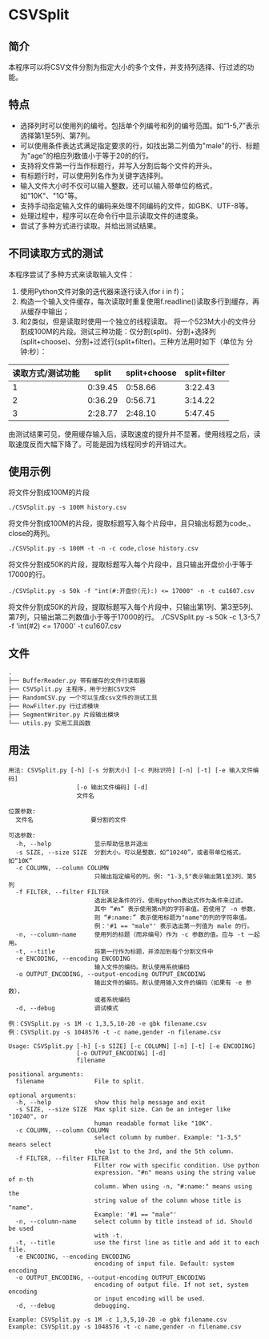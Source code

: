 # CSVSplit
## 简介
本程序可以将CSV文件分割为指定大小的多个文件，并支持列选择、行过滤的功能。

## 特点
- 选择列时可以使用列的编号。包括单个列编号和列的编号范围。如“1-5,7”表示选择第1至5列、第7列。
- 可以使用条件表达式满足指定要求的行，如找出第二列值为"male"的行、标题为"age"的相应列数值小于等于20的的行。
- 支持将文件第一行当作标题行，并写入分割后每个文件的开头。
- 有标题行时，可以使用列名作为关键字选择列。
- 输入文件大小时不仅可以输入整数，还可以输入带单位的格式，如"10K"、"1G"等。
- 支持手动指定输入文件的编码来处理不同编码的文件，如GBK、UTF-8等。
- 处理过程中，程序可以在命令行中显示读取文件的进度条。
- 尝试了多种方式进行读取。并给出测试结果。

## 不同读取方式的测试
本程序尝试了多种方式来读取输入文件：
1. 使用Python文件对象的迭代器来逐行读入(for i in f)；
2. 构造一个输入文件缓存，每次读取时重复使用f.readline()读取多行到缓存，再从缓存中输出；
3. 和2类似，但是读取时使用一个独立的线程读取。
将一个523M大小的文件分割成100M的片段。测试三种功能：仅分割(split)、分割+选择列(split+choose)、分割+过滤行(split+filter)。三种方法用时如下（单位为 分钟:秒）：

| 读取方式/测试功能 | split   | split+choose | split+filter |
|-------------------|---------|--------------|--------------|
| 1                 | 0:39.45 | 0:58.66      | 3:22.43      |
| 2                 | 0:36.29 | 0:56.71      | 3:14.22      |
| 3                 | 2:28.77 | 2:48.10      | 5:47.45      |

由测试结果可见，使用缓存输入后，读取速度的提升并不显著。使用线程之后，读取速度反而大幅下降了。可能是因为线程同步的开销过大。

## 使用示例
将文件分割成100M的片段
```
./CSVSplit.py -s 100M history.csv
```

将文件分割成100M的片段，提取标题写入每个片段中，且只输出标题为code,、close的两列。
```
./CSVSplit.py -s 100M -t -n -c code,close history.csv
```

将文件分割成50K的片段，提取标题写入每个片段中，且只输出开盘价小于等于17000的行。
```
./CSVSplit.py -s 50k -f "int(#:开盘价(元):) <= 17000" -n -t cu1607.csv
```

将文件分割成50K的片段，提取标题写入每个片段中，只输出第1列、第3至5列、第7列，只输出第二列数值小于等于17000的行。
./CSVSplit.py -s 50k -c 1,3-5,7 -f 'int(#2) <= 17000' -t cu1607.csv


## 文件
```
.
├── BufferReader.py 带有缓存的文件行读取器
├── CSVSplit.py 主程序，用于分割CSV文件
├── RandomCSV.py 一个可以生成csv文件的测试工具
├── RowFilter.py 行过滤模块
├── SegmentWriter.py 片段输出模块
└── utils.py 实用工具函数
```

## 用法
```
用法: CSVSplit.py [-h] [-s 分割大小] [-c 列标识符] [-n] [-t] [-e 输入文件编码]
                   [-o 输出文件编码] [-d]
                   文件名

位置参数:
  文件名                要分割的文件

可选参数:
  -h, --help            显示帮助信息并退出
  -s SIZE, --size SIZE  分割大小。可以是整数，如“10240”，或者带单位格式，如“10K”
  -c COLUMN, --column COLUMN
                        只输出指定编号的列。例: "1-3,5"表示输出第1至3列、第5列
  -f FILTER, --filter FILTER
                        选出满足条件的行。使用python表达式作为条件来过滤。
                        其中 “#n” 表示使用第n列的字符串值。若使用了 -n 参数，
                        则 “#:name:” 表示使用标题为"name"的列的字符串值。
                        例：'#1 == "male"' 表示选出第一列值为 male 的行。
  -n, --column-name     使用列的标题（而非编号）作为 -c 参数的值。应与 -t 一起用。
  -t, --title           将第一行作为标题，并添加到每个分割文件中
  -e ENCODING, --encoding ENCODING
                        输入文件的编码。默认使用系统编码
  -o OUTPUT_ENCODING, --output-encoding OUTPUT_ENCODING
                        输出文件的编码。默认使用输入文件的编码（如果有 -e 参数），
                        或者系统编码
  -d, --debug           调试模式

例：CSVSplit.py -s 1M -c 1,3,5,10-20 -e gbk filename.csv
例：CSVSplit.py -s 1048576 -t -c name,gender -n filename.csv
```
```
Usage: CSVSplit.py [-h] [-s SIZE] [-c COLUMN] [-n] [-t] [-e ENCODING]
                   [-o OUTPUT_ENCODING] [-d]
                   filename

positional arguments:
  filename              File to split.

optional arguments:
  -h, --help            show this help message and exit
  -s SIZE, --size SIZE  Max split size. Can be an integer like "10240", or
                        human readable format like "10K".
  -c COLUMN, --column COLUMN
                        select column by number. Example: "1-3,5" means select
                        the 1st to the 3rd, and the 5th column.
  -f FILTER, --filter FILTER
                        Filter row with specific condition. Use python
                        expression. "#n" means using the string value of n-th
                        column. When using -n, "#:name:" means using the
                        string value of the column whose title is "name".
                        Example: '#1 == "male"'
  -n, --column-name     select column by title instead of id. Should be used
                        with -t.
  -t, --title           use the first line as title and add it to each file.
  -e ENCODING, --encoding ENCODING
                        encoding of input file. Default: system encoding
  -o OUTPUT_ENCODING, --output-encoding OUTPUT_ENCODING
                        encoding of output file. If not set, system encoding
                        or input encoding will be used.
  -d, --debug           debugging.

Example: CSVSplit.py -s 1M -c 1,3,5,10-20 -e gbk filename.csv
Example: CSVSplit.py -s 1048576 -t -c name,gender -n filename.csv
```

